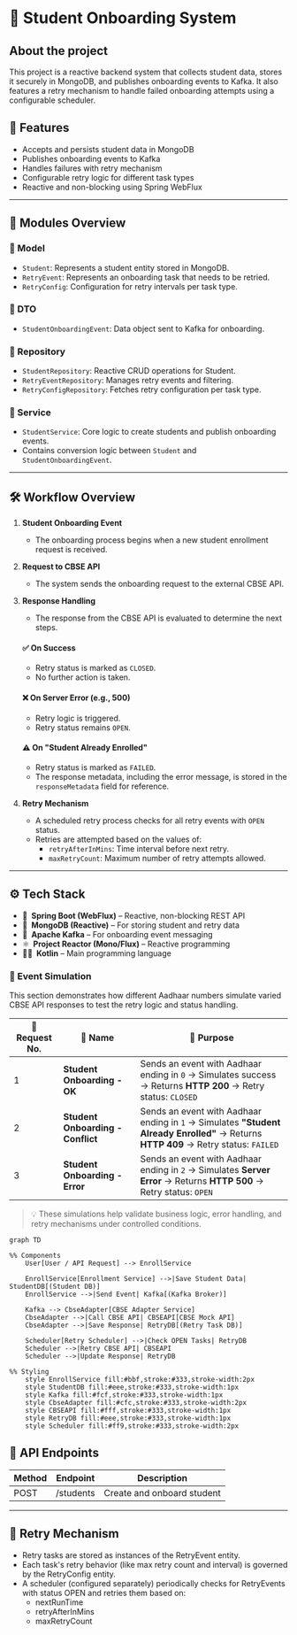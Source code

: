 # 🏫 Student Onboarding System
<!--ABOUT THE PROJECT-->
## About the project
This project is a reactive backend system that collects student data, stores it securely in MongoDB, and publishes onboarding events to Kafka. It also features a retry mechanism to handle failed onboarding attempts using a configurable scheduler.

## 📌 Features

- Accepts and persists student data in MongoDB
- Publishes onboarding events to Kafka
- Handles failures with retry mechanism
- Configurable retry logic for different task types
- Reactive and non-blocking using Spring WebFlux

---

## 🧩 Modules Overview

### 📁 Model

- `Student`: Represents a student entity stored in MongoDB.
- `RetryEvent`: Represents an onboarding task that needs to be retried.
- `RetryConfig`: Configuration for retry intervals per task type.

### 📁 DTO

- `StudentOnboardingEvent`: Data object sent to Kafka for onboarding.

### 📁 Repository

- `StudentRepository`: Reactive CRUD operations for Student.
- `RetryEventRepository`: Manages retry events and filtering.
- `RetryConfigRepository`: Fetches retry configuration per task type.

### 📁 Service

- `StudentService`: Core logic to create students and publish onboarding events.
- Contains conversion logic between `Student` and `StudentOnboardingEvent`.

---


## 🛠️ Workflow Overview

1. **Student Onboarding Event**
    - The onboarding process begins when a new student enrollment request is received.

2. **Request to CBSE API**
    - The system sends the onboarding request to the external CBSE API.

3. **Response Handling**
    - The response from the CBSE API is evaluated to determine the next steps.

   #### ✅ On Success
    - Retry status is marked as `CLOSED`.
    - No further action is taken.

   #### ❌ On Server Error (e.g., 500)
    - Retry logic is triggered.
    - Retry status remains `OPEN`.

   #### ⚠️ On "Student Already Enrolled"
    - Retry status is marked as `FAILED`.
    - The response metadata, including the error message, is stored in the `responseMetadata` field for reference.

4. **Retry Mechanism**
    - A scheduled retry process checks for all retry events with `OPEN` status.
    - Retries are attempted based on the values of:
        - `retryAfterInMins`: Time interval before next retry.
        - `maxRetryCount`: Maximum number of retry attempts allowed.

---

## ⚙️ Tech Stack

- 🧩 **Spring Boot (WebFlux)** – Reactive, non-blocking REST API
- 🍃 **MongoDB (Reactive)** – For storing student and retry data
- 📨 **Apache Kafka** – For onboarding event messaging
- ⚛️ **Project Reactor (Mono/Flux)** – Reactive programming
- 🧑‍💻 **Kotlin** – Main programming language

### 🧪 Event Simulation

This section demonstrates how different Aadhaar numbers simulate varied CBSE API responses to test the retry logic and status handling.

| 🔢 Request No. | 🧑 Name                              | 📝 Purpose                                                                                   |
|----------------|--------------------------------------|----------------------------------------------------------------------------------------------|
| 1              | **Student Onboarding - OK**          | Sends an event with Aadhaar ending in `0` → Simulates success → Returns **HTTP 200** → Retry status: `CLOSED` |
| 2              | **Student Onboarding - Conflict**    | Sends an event with Aadhaar ending in `1` → Simulates **"Student Already Enrolled"** → Returns **HTTP 409** → Retry status: `FAILED` |
| 3              | **Student Onboarding - Error**       | Sends an event with Aadhaar ending in `2` → Simulates **Server Error** → Returns **HTTP 500** → Retry status: `OPEN` |

> 💡 These simulations help validate business logic, error handling, and retry mechanisms under controlled conditions.



```mermaid
graph TD

%% Components
    User[User / API Request] --> EnrollService

    EnrollService[Enrollment Service] -->|Save Student Data| StudentDB[(Student DB)]
    EnrollService -->|Send Event| Kafka[(Kafka Broker)]

    Kafka --> CbseAdapter[CBSE Adapter Service]
    CbseAdapter -->|Call CBSE API| CBSEAPI[CBSE Mock API]
    CbseAdapter -->|Save Response| RetryDB[(Retry Task DB)]

    Scheduler[Retry Scheduler] -->|Check OPEN Tasks| RetryDB
    Scheduler -->|Retry CBSE API| CBSEAPI
    Scheduler -->|Update Response| RetryDB

%% Styling
    style EnrollService fill:#bbf,stroke:#333,stroke-width:2px
    style StudentDB fill:#eee,stroke:#333,stroke-width:1px
    style Kafka fill:#fcf,stroke:#333,stroke-width:1px
    style CbseAdapter fill:#cfc,stroke:#333,stroke-width:2px
    style CBSEAPI fill:#fff,stroke:#333,stroke-width:1px
    style RetryDB fill:#eee,stroke:#333,stroke-width:1px
    style Scheduler fill:#ff9,stroke:#333,stroke-width:2px
```

## 📁 API Endpoints

| Method | Endpoint             | Description                 |
|--------|----------------------|-----------------------------|
| POST   | /students            | Create and onboard student |


---

## 🔄 Retry Mechanism

- Retry tasks are stored as instances of the RetryEvent entity.
- Each task's retry behavior (like max retry count and interval) is governed by the RetryConfig entity.
- A scheduler (configured separately) periodically checks for RetryEvents with status OPEN and retries them based on:
    - nextRunTime
    - retryAfterInMins
    - maxRetryCount
